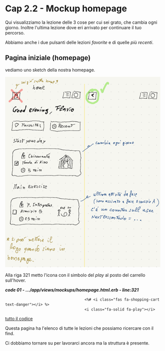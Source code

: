 # <a name="top"></a> Cap 2.2 - Mockup homepage

Qui visualizziamo la lezione delle 3 cose per cui sei grato, che cambia ogni giorno.
Inoltre l'ultima lezione dove eri arrivato per continuare il tuo percorso.

Abbiamo anche i due pulsanti delle lezioni *favorite* e di quelle *più recenti*.



## Pagina iniziale (homepage)

vediamo uno sketch della nostra homepage.

![fig01](https://github.com/flaviobordonidev/leanpubabrandnewcms/blob/master/ubuntudream/02-mockups/03_fig01-home_sketch.png)



Alla riga 321 metto l'icona con il simbolo del *play* al posto del carrello sull'hover.

***code 01 - .../app/views/mockups/homepage.html.erb - line:321***

```html+erb
									<%# <i class="fas fa-shopping-cart text-danger"></i> %>
									<i class="fa-solid fa-play"></i>
```

[tutto il codice](https://github.com/flaviobordonidev/leanpubabrandnewcms/blob/master/56-ubuntudream/02-mokups/02_01-views-mockups-edu_ud_list.html.erb)


Questa pagina ha l'elenco di tutte le lezioni che possiamo ricercare con il find.

Ci dobbiamo tornare su per lavorarci ancora ma la struttura è presente.